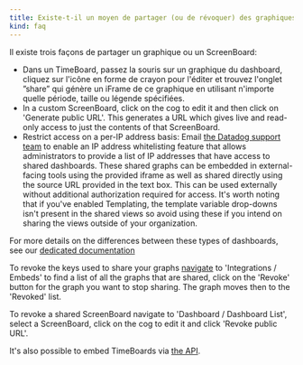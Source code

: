 ```yaml
---
title: Existe-t-il un moyen de partager (ou de révoquer) des graphiques?
kind: faq
---
```


Il existe trois façons de partager un graphique ou un ScreenBoard:

* Dans un TimeBoard, passez la souris sur un graphique du dashboard, cliquez sur l'icône en forme de crayon pour l'éditer et trouvez l'onglet ”share” qui génère un iFrame de ce graphique en utilisant n'importe quelle période, taille ou légende spécifiées.
* In a custom ScreenBoard, click on the cog to edit it and then click on 'Generate public URL'. This generates a URL which gives live and read-only access to just the contents of that ScreenBoard.
* Restrict access on a per-IP address basis: Email [the Datadog support team][1] to enable an IP address whitelisting feature that allows administrators to provide a list of IP addresses that have access to shared dashboards. These shared graphs can be embedded in external-facing tools using the provided iframe as well as shared directly using the source URL provided in the text box. This can be used externally without additional authorization required for access.
It's worth noting that if you've enabled Templating, the template variable drop-downs isn't present in the shared views so avoid using these if you intend on sharing the views outside of your organization.

For more details on the differences between these types of dashboards, see our [dedicated documentation][2]

To revoke the keys used to share your graphs [navigate][3] to 'Integrations / Embeds' to find a list of all the graphs that are shared, click on the 'Revoke' button for the graph you want to stop sharing. The graph moves then to the 'Revoked' list.

To revoke a shared ScreenBoard navigate to 'Dashboard / Dashboard List', select a ScreenBoard, click on the cog to edit it and click 'Revoke public URL'.

It's also possible to embed TimeBoards via [the API][4].

[1]: /help
[2]: /graphing/dashboards
[3]: https://app.datadoghq.com/account/settings#embeds
[4]: /api/#embeds
